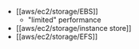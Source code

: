 - [[aws/ec2/storage/EBS]]
	- "limited" performance
- [[aws/ec2/storage/instance store]]
- [[aws/ec2/storage/EFS]]